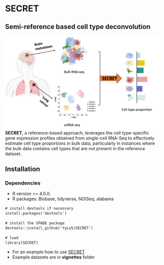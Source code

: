 # SECRET
## Semi-reference based cell type deconvolution
![](./SECRETdiagram.png)
**SECRET**, a reference-based approach, leverages the cell type-specific gene expression profiles obtained from single-cell RNA-Seq to effectively estimate cell type proportions in bulk data, particularly in instances where the bulk data contains cell types that are not present in the reference dataset.


## Installation

### Dependencies
- R version >= 4.0.0.
- R packages: Biobase, tidyverse, NOISeq, alabama

```{r}
# install devtools if necessary
install.packages('devtools')

# install the SPADE package
devtools::install_github('YyLu5/SECRET')

# load
library(SECRET)
```

- For an example how to use [SECRET](https://yylu5.github.io/SECRET/Intro_to_SECRET.html)
- Example datasets are in **vignettes** folder
